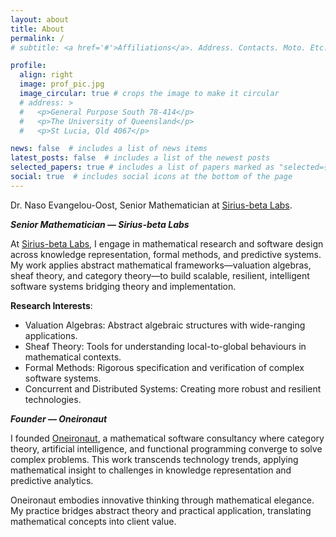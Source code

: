 ```yaml
---
layout: about
title: About
permalink: /
# subtitle: <a href='#'>Affiliations</a>. Address. Contacts. Moto. Etc.

profile:
  align: right
  image: prof_pic.jpg
  image_circular: true # crops the image to make it circular
  # address: >
  #   <p>General Purpose South 78-414</p>
  #   <p>The University of Queensland</p>
  #   <p>St Lucia, Qld 4067</p>

news: false  # includes a list of news items
latest_posts: false  # includes a list of the newest posts
selected_papers: true # includes a list of papers marked as "selected={true}"
social: true  # includes social icons at the bottom of the page
---
```


Dr. Naso Evangelou-Oost, Senior Mathematician at [Sirius-beta Labs](https://sirius-beta.com/).

***Senior Mathematician — Sirius-beta Labs***

At [Sirius-beta Labs](https://sirius-beta.com/), I engage in mathematical research and software design across knowledge representation, formal methods, and predictive systems. My work applies abstract mathematical frameworks—valuation algebras, sheaf theory, and category theory—to build scalable, resilient, intelligent software systems bridging theory and implementation.

**Research Interests**:

- Valuation Algebras: Abstract algebraic structures with wide-ranging applications.
- Sheaf Theory: Tools for understanding local-to-global behaviours in mathematical contexts.
- Formal Methods: Rigorous specification and verification of complex software systems.
- Concurrent and Distributed Systems: Creating more robust and resilient technologies.

***Founder — Oneironaut***

I founded [Oneironaut](https://oneironaut.dev), a mathematical software consultancy where category theory, artificial intelligence, and functional programming converge to solve complex problems. This work transcends technology trends, applying mathematical insight to challenges in knowledge representation and predictive analytics.

Oneironaut embodies innovative thinking through mathematical elegance. My practice bridges abstract theory and practical application, translating mathematical concepts into client value.

<!-- Write your biography here. Tell the world about yourself. Link to your favorite [subreddit](http://reddit.com). You can put a picture in, too. The code is already in, just name your picture `prof_pic.jpg` and put it in the `img/` folder.

Put your address / P.O. box / other info right below your picture. You can also disable any of these elements by editing `profile` property of the YAML header of your `_pages/about.md`. Edit `_bibliography/papers.bib` and Jekyll will render your [publications page](/al-folio/publications/) automatically.

Link to your social media connections, too. This theme is set up to use [Font Awesome icons](http://fortawesome.github.io/Font-Awesome/) and [Academicons](https://jpswalsh.github.io/academicons/), like the ones below. Add your Facebook, Twitter, LinkedIn, Google Scholar, or just disable all of them. -->